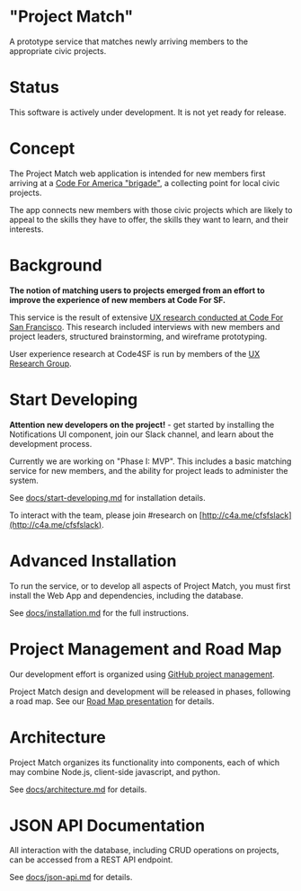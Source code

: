 # "Project Match"

A prototype service that matches newly arriving members to the appropriate civic projects.

# Status

This software is actively under development. It is not yet ready for release.

# Concept

The Project Match web application is intended for new members first arriving at a [Code For America "brigade"](http://brigade.codeforamerica.org/brigade/), a collecting point for local civic projects. 

The app connects new members with those civic projects which are likely to appeal to the skills they have to offer, the skills they want to learn, and their interests.

# Background

**The notion of matching users to projects emerged from an effort to improve the experience of new members at Code For SF.**

This service is the result of extensive [UX research conducted at Code For San Francisco](http://old.codeforsanfrancisco.org/research-group/projects/NewMemberEngagement/). This research included interviews with new members and project leaders, structured brainstorming, and wireframe prototyping. 

User experience research at Code4SF is run by members of the [UX Research Group](https://github.com/sfbrigade/research-group).

# Start Developing

**Attention new developers on the project!** - get started by installing the Notifications UI component, join our Slack channel, and learn about the development process.

Currently we are working on "Phase I: MVP". This includes a basic matching service for new members, and the ability for project leads to administer the system.

See [docs/start-developing.md](https://github.com/designforsf/brigade-matchmaker/tree/master/docs/start-developing.md) for installation details.

To interact with the team, please join #research on [http://c4a.me/cfsfslack](http://c4a.me/cfsfslack).

# Advanced Installation

To run the service, or to develop all aspects of Project Match, you must first install the Web App and dependencies, including the database.

See [docs/installation.md](https://github.com/designforsf/brigade-matchmaker/tree/master/docs/installation.md) for the full instructions.

# Project Management and Road Map

Our development effort is organized using [GitHub project management](https://github.com/designforsf/brigade-matchmaker/projects).

Project Match design and development will be released in phases, following a road map. See our [Road Map presentation](https://designforsf.github.io/brigade-matchmaker/docs/roadmap/) for details.

# Architecture

Project Match organizes its functionality into components, each of which may combine Node.js, client-side javascript, and python.

See [docs/architecture.md](https://github.com/designforsf/brigade-matchmaker/tree/master/docs/architecture.md) for details.

# JSON API Documentation

All interaction with the database, including CRUD operations on projects, can be accessed from a REST API endpoint. 

See [docs/json-api.md](https://github.com/designforsf/brigade-matchmaker/tree/master/docs/json-api.md) for details.






